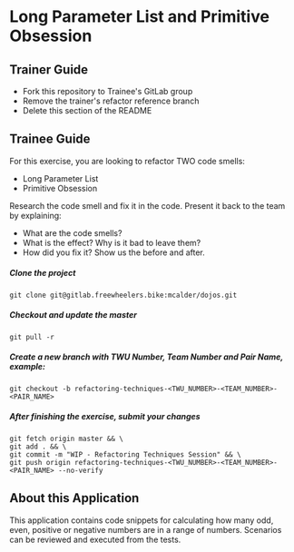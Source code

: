 # Long Parameter List and Primitive Obsession

## Trainer Guide

* Fork this repository to Trainee's GitLab group
* Remove the trainer's refactor reference branch
* Delete this section of the README

## Trainee Guide

For this exercise, you are looking to refactor TWO code smells:
* Long Parameter List
* Primitive Obsession

Research the code smell and fix it in the code.
Present it back to the team by explaining:
* What are the code smells?
* What is the effect? Why is it bad to leave them?
* How did you fix it? Show us the before and after.

##### Clone the project
```shell
git clone git@gitlab.freewheelers.bike:mcalder/dojos.git
```

##### Checkout and update the master
```shell
git pull -r
```

##### Create a new branch with TWU Number, Team Number and Pair Name, example:
```shell
git checkout -b refactoring-techniques-<TWU_NUMBER>-<TEAM_NUMBER>-<PAIR_NAME>
```

##### After finishing the exercise, submit your changes
```shell
git fetch origin master && \
git add . && \
git commit -m "WIP - Refactoring Techniques Session" && \
git push origin refactoring-techniques-<TWU_NUMBER>-<TEAM_NUMBER>-<PAIR_NAME> --no-verify
```
## About this Application

This application contains code snippets for calculating how many odd, even, positive or negative numbers are in a range of numbers.
Scenarios can be reviewed and executed from the tests.